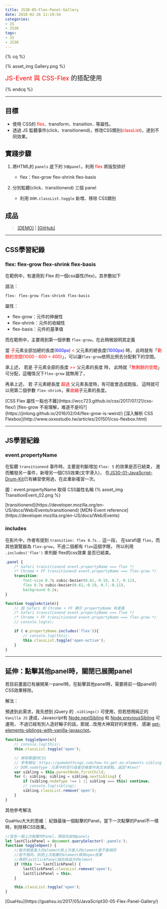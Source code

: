 ```yaml
---
title: JS30-05-Flex-Panel-Gallery
date: 2018-02-26 11:19:54
categories:
- JS
- JS30
tags:
- JS
- JS30
---
```


{% cq %}

{% asset_img Gallery.png %}

<font style="font-size:20px;"> <font color="red">JS-Event 與 CSS-Flex</font> 的搭配使用</font>

{% endcq %}

<!-- more -->
***

## 目標

- 使用 CSS的 <font color="red">flex</font>、transform、transition.. 等屬性。
- 透過 JS 監聽事件(click、transitionend)，修改CSS類別(<font color="red">classList</font>)，達到不同效果。

## 實踐步驟

1. 將HTML的 `panels` 底下的 `5個panel`，利用 <font color="red">flex</font> 將版型排好
    - flex：flex-grow flex-shrink flex-basis

2. 分別監聽(click、transitionend) 三個 panel
    - 利用 `DOM.classList.toggle` 新增、移除 CSS類別


## 成品

>[[DEMO]](https://kanboo.github.io/JavaScript30/05%20-%20Flex%20Panel%20Gallery/) | [[GitHub]](https://github.com/kanboo/JavaScript30/blob/master/05%20-%20Flex%20Panel%20Gallery/index.html)

***
## CSS學習紀錄

### flex: flex-grow flex-shrink flex-basis

在範例中，有運用到 Flex 的一個css屬性(flex)，其參數如下

<span id="inline-blue">語法：</span>

``` css flex的簡寫參數
flex: flex-grow flex-shrink flex-basis
```

<span id="inline-purple">屬性：</span>
 - flex-grow：元件的伸展性
 - flex-shrink：元件的收縮性
 - flex-basis：元件的基準值

而在範例中，主要用到第一個參數 `flex-grow`，在此稍微說明其定義

當 <font color="red">子</font>元素全部加總的長度(<font color="blue">600px</font>) <font color="red"><</font> 父元素的總長度(<font color="blue">1000px</font>) 時，
此時就有「<font color="red">剩餘的空間(1000 - 600 = 400)</font>」，可以讓`flex-grow`依照比例去分配剩下的空間。

承上述，
若是 子元素全部的長度 <font color="red">>=</font> 父元素的長度 時，
此時就「<font color="red">無剩餘的空間</font>」可分配，這種情況下`flex-grow` 就無用了，


再承上述，
若 子元素總長度 <font color="red">超過</font> 父元素長度時，有可能會造成跑版，
這時就可以用第二個參數 `flex-shrink`，來<font color="red">收縮</font>子元素的長度。

<div class="note info">[CSS Flex 屬性一點也不難](https://wcc723.github.io/css/2017/07/21/css-flex/)
[flex-grow 不易理解，难道不是吗?](https://jinlong.github.io/2016/02/04/flex-grow-is-weird/)
[深入解析 CSS Flexbox](http://www.oxxostudio.tw/articles/201501/css-flexbox.html)</div>

***
## JS學習紀錄

### event.propertyName

在監聽 `transitionend` 事件時，主要是判斷增加 `Flex: 5` 的效果是否已結束，
進而觸發另一事件，新增另一個CSS效果(文字滑入)，
在[JS30-01-JavaScript-Drum-Kit](https://kanboo.github.io/2018/02/13/JS30-01-JavaScript-Drum-Kit/)已有練習使用過，在此重新複習一次。

圖：event.propertyName 取得 CSS屬性名稱
{% asset_img TransitionEvent_02.png %}

<div class="note info">[transitionend](https://developer.mozilla.org/en-US/docs/Web/Events/transitionend)
[MDN-Event reference](https://developer.mozilla.org/en-US/docs/Web/Events)</div>

### includes

在影片中，作者有提到 `transition: flex 0.7s..` 這一段，
在sarafi是 `flex`，而其他瀏覽器為 `flex-grow`，不過二個都有 `flex`這個字眼，
所以利用 `.includes('flex')` 來判斷 flex的css效果 是否已結束。


``` css CSS-flex名稱
.panel {
    /* Safari transitionend event.propertyName === flex */
    /* Chrome + FF transitionend event.propertyName === flex-grow */
    transition:
        font-size 0.7s cubic-bezier(0.61,-0.19, 0.7,-0.11),
        flex 0.7s cubic-bezier(0.61,-0.19, 0.7,-0.11),
        background 0.2s;
}
```

``` js JS-includes
function toggleActie(e){
    // 因 Safari 和 Chrome + FF 顯示 propertyName 有差異
    /* Safari transitionend event.propertyName === flex */
    /* Chrome + FF transitionend event.propertyName === flex-grow */
    // console.log(e);

    if ( e.propertyName.includes('flex')){
        // console.log(this);
        this.classList.toggle('open-active');
    }
}
```

***
## 延伸：點擊其他panel時，關閉已展開panel

若目前畫面已有展開某一panel時，在點擊其他panel時，需要將前一個panel的CSS效果移除。

<span id="inline-purple">解法：</span>

預達到此需求，我先想到 jQuery 的 `.siblings()` 可使用，但若想用純正的 `Vanilla JS` 達成，Javascript有 [Node.nextSibling](https://developer.mozilla.org/en-US/docs/Web/API/Node/nextSibling) 和 [Node.previousSibling](https://developer.mozilla.org/en-US/docs/Web/API/Node/previousSibling) 可運用，
不過已經有別人造好輪子的話，那就...改用大神寫好的來使用，
感謝 [get-elements-siblings-with-vanilla-javascript](https://gomakethings.com/how-to-get-an-elements-siblings-with-vanilla-javascript/)。


``` js 移除鄰邊的CSS
function toggleOpen(e){
    // console.log(this);
    this.classList.toggle('open');

    // 移除鄰邊的CSS
    // 參考網址：https://gomakethings.com/how-to-get-an-elements-siblings-with-vanilla-javascript/
    // DOM.nodeType：元素中的空行或者空格會作為文本節點，返回"#text"
    var sibling = this.parentNode.firstChild;
    for (; sibling; sibling = sibling.nextSibling) {
        if (sibling.nodeType !== 1 || sibling === this) continue;
        // console.log(sibling);
        sibling.classList.remove('open');
    }
}
```

<span id="inline-yellow">其他參考解法</span>

GuaHsu大大的思維：
紀錄最後一個點擊的Panel，當下一次點擊的Panel不一樣時，則除移CSS效果。

``` js
//宣告一個上次點擊的Panel，預設先給他panels
let lastClickPanel = document.querySelector('.panels');
function toggleOpen() {
    //每次檢查進入的element與上次進入的element是不是相同
    //若不相同，則把上次點擊的element移除opev效果
    //再把lastClickPanel指向為這次的elment
    if (this !== lastClickPanel) {
        lastClickPanel.classList.remove('open');
        lastClickPanel = this;
    }

    this.classList.toggle('open');
}
```

<div class="note info">[GuaHsu](https://guahsu.io/2017/05/JavaScript30-05-Flex-Panel-Gallery/)</div>

